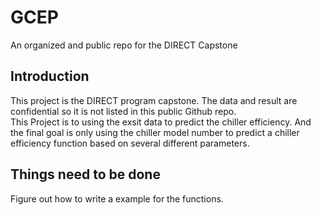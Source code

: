 # GCEP
An organized and public repo for the DIRECT Capstone

## Introduction
This project is the DIRECT program capstone. The data and result are confidential so it is not listed in this public Github repo.  
This Project is to using the exsit data to predict the chiller efficiency. And the final goal is only using the chiller model number to predict a chiller efficiency function based on several different parameters.

## Things need to be done
Figure out how to write a example for the functions.
